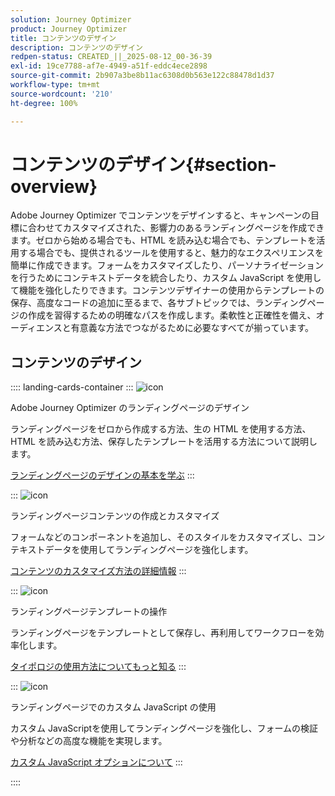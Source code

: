 ```yaml
---
solution: Journey Optimizer
product: Journey Optimizer
title: コンテンツのデザイン
description: コンテンツのデザイン
redpen-status: CREATED_||_2025-08-12_00-36-39
exl-id: 19ce7788-af7e-4949-a51f-eddc4ece2898
source-git-commit: 2b907a3be8b11ac6308d0b563e122c88478d1d37
workflow-type: tm+mt
source-wordcount: '210'
ht-degree: 100%

---
```


# コンテンツのデザイン{#section-overview}

Adobe Journey Optimizer でコンテンツをデザインすると、キャンペーンの目標に合わせてカスタマイズされた、影響力のあるランディングページを作成できます。ゼロから始める場合でも、HTML を読み込む場合でも、テンプレートを活用する場合でも、提供されるツールを使用すると、魅力的なエクスペリエンスを簡単に作成できます。フォームをカスタマイズしたり、パーソナライゼーションを行うためにコンテキストデータを統合したり、カスタム JavaScript を使用して機能を強化したりできます。コンテンツデザイナーの使用からテンプレートの保存、高度なコードの追加に至るまで、各サブトピックでは、ランディングページの作成を習得するための明確なパスを作成します。柔軟性と正確性を備え、オーディエンスと有意義な方法でつながるために必要なすべてが揃っています。

## コンテンツのデザイン

:::: landing-cards-container
:::
![icon](https://cdn.experienceleague.adobe.com/icons/circle-play.svg)

Adobe Journey Optimizer のランディングページのデザイン

ランディングページをゼロから作成する方法、生の HTML を使用する方法、HTML を読み込む方法、保存したテンプレートを活用する方法について説明します。

[ランディングページのデザインの基本を学ぶ](../using/landing-pages/design-lp.md)
:::

:::
![icon](https://cdn.experienceleague.adobe.com/icons/puzzle-piece.svg)

ランディングページコンテンツの作成とカスタマイズ

フォームなどのコンポーネントを追加し、そのスタイルをカスタマイズし、コンテキストデータを使用してランディングページを強化します。

[コンテンツのカスタマイズ方法の詳細情報](../using/landing-pages/lp-content.md)
:::

:::
![icon](https://cdn.experienceleague.adobe.com/icons/list-check.svg)

ランディングページテンプレートの操作

ランディングページをテンプレートとして保存し、再利用してワークフローを効率化します。

[タイポロジの使用方法についてもっと知る](../using/landing-pages/lp-templates.md)
:::

:::
![icon](https://cdn.experienceleague.adobe.com/icons/code-branch.svg)

ランディングページでのカスタム JavaScript の使用

カスタム JavaScriptを使用してランディングページを強化し、フォームの検証や分析などの高度な機能を実現します。

[カスタム JavaScript オプションについて](../using/landing-pages/lp-custom-js.md)
:::

::::
